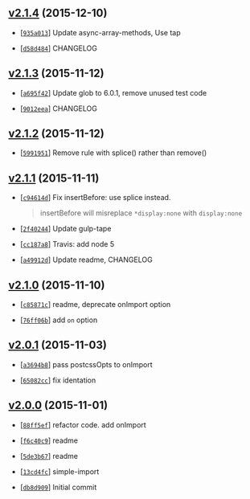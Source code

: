 <!-- 15e3ba4 1449737001000 -->

## [v2.1.4](https://github.com/zoubin/postcss-simple-import/commit/15e3ba4) (2015-12-10)

* [[`935a013`](https://github.com/zoubin/postcss-simple-import/commit/935a013)] Update async-array-methods, Use tap

* [[`d58d484`](https://github.com/zoubin/postcss-simple-import/commit/d58d484)] CHANGELOG

## [v2.1.3](https://github.com/zoubin/postcss-simple-import/commit/742b573) (2015-11-12)

* [[`a695f42`](https://github.com/zoubin/postcss-simple-import/commit/a695f42)] Update glob to 6.0.1, remove unused test code

* [[`9012eea`](https://github.com/zoubin/postcss-simple-import/commit/9012eea)] CHANGELOG

## [v2.1.2](https://github.com/zoubin/postcss-simple-import/commit/f159aa0) (2015-11-12)

* [[`5991951`](https://github.com/zoubin/postcss-simple-import/commit/5991951)] Remove rule with splice() rather than remove()

## [v2.1.1](https://github.com/zoubin/postcss-simple-import/commit/75ec07c) (2015-11-11)

* [[`c94614d`](https://github.com/zoubin/postcss-simple-import/commit/c94614d)] Fix insertBefore: use splice instead.

    
    >insertBefore will misreplace `*display:none` with `display:none`

* [[`2f40244`](https://github.com/zoubin/postcss-simple-import/commit/2f40244)] Update gulp-tape

* [[`cc187a8`](https://github.com/zoubin/postcss-simple-import/commit/cc187a8)] Travis: add node 5

* [[`a49912d`](https://github.com/zoubin/postcss-simple-import/commit/a49912d)] Update readme, CHANGELOG

## [v2.1.0](https://github.com/zoubin/postcss-simple-import/commit/aca16d2) (2015-11-10)

* [[`c85871c`](https://github.com/zoubin/postcss-simple-import/commit/c85871c)] readme, deprecate onImport option

* [[`76ff06b`](https://github.com/zoubin/postcss-simple-import/commit/76ff06b)] add `on` option

## [v2.0.1](https://github.com/zoubin/postcss-simple-import/commit/79f34a7) (2015-11-03)

* [[`a3694b8`](https://github.com/zoubin/postcss-simple-import/commit/a3694b8)] pass postcssOpts to onImport

* [[`65082cc`](https://github.com/zoubin/postcss-simple-import/commit/65082cc)] fix identation

## [v2.0.0](https://github.com/zoubin/postcss-simple-import/commit/678fb4e) (2015-11-01)

* [[`88ff5ef`](https://github.com/zoubin/postcss-simple-import/commit/88ff5ef)] refactor code. add onImport

* [[`f6c40c9`](https://github.com/zoubin/postcss-simple-import/commit/f6c40c9)] readme

* [[`5de3b67`](https://github.com/zoubin/postcss-simple-import/commit/5de3b67)] readme

* [[`13cd4fc`](https://github.com/zoubin/postcss-simple-import/commit/13cd4fc)] simple-import

* [[`db8d909`](https://github.com/zoubin/postcss-simple-import/commit/db8d909)] Initial commit

